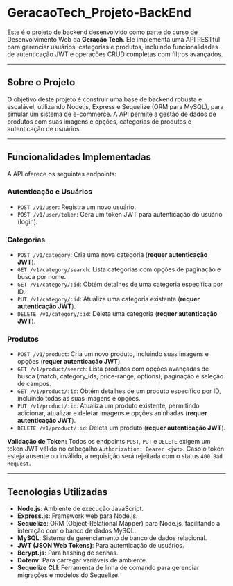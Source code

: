 # GeracaoTech_Projeto-BackEnd

Este é o projeto de backend desenvolvido como parte do curso de Desenvolvimento Web da **Geração Tech**. Ele implementa uma API RESTful para gerenciar usuários, categorias e produtos, incluindo funcionalidades de autenticação JWT e operações CRUD completas com filtros avançados.

---

## Sobre o Projeto

O objetivo deste projeto é construir uma base de backend robusta e escalável, utilizando Node.js, Express e Sequelize (ORM para MySQL), para simular um sistema de e-commerce. A API permite a gestão de dados de produtos com suas imagens e opções, categorias de produtos e autenticação de usuários.

---

## Funcionalidades Implementadas

A API oferece os seguintes endpoints:

### Autenticação e Usuários

* `POST /v1/user`: Registra um novo usuário.
* `POST /v1/user/token`: Gera um token JWT para autenticação do usuário (login).

### Categorias

* `POST /v1/category`: Cria uma nova categoria (**requer autenticação JWT**).
* `GET /v1/category/search`: Lista categorias com opções de paginação e busca por nome.
* `GET /v1/category/:id`: Obtém detalhes de uma categoria específica por ID.
* `PUT /v1/category/:id`: Atualiza uma categoria existente (**requer autenticação JWT**).
* `DELETE /v1/category/:id`: Deleta uma categoria (**requer autenticação JWT**).

### Produtos

* `POST /v1/product`: Cria um novo produto, incluindo suas imagens e opções (**requer autenticação JWT**).
* `GET /v1/product/search`: Lista produtos com opções avançadas de busca (match, category\_ids, price-range, options), paginação e seleção de campos.
* `GET /v1/product/:id`: Obtém detalhes de um produto específico por ID, incluindo todas as suas imagens e opções.
* `PUT /v1/product/:id`: Atualiza um produto existente, permitindo adicionar, atualizar e deletar imagens e opções aninhadas (**requer autenticação JWT**).
* `DELETE /v1/product/:id`: Deleta um produto (**requer autenticação JWT**).

**Validação de Token:** Todos os endpoints `POST`, `PUT` e `DELETE` exigem um token JWT válido no cabeçalho `Authorization: Bearer <jwt>`. Caso o token esteja ausente ou inválido, a requisição será rejeitada com o status `400 Bad Request`.

---

## Tecnologias Utilizadas

* **Node.js**: Ambiente de execução JavaScript.
* **Express.js**: Framework web para Node.js.
* **Sequelize**: ORM (Object-Relational Mapper) para Node.js, facilitando a interação com o banco de dados MySQL.
* **MySQL**: Sistema de gerenciamento de banco de dados relacional.
* **JWT (JSON Web Tokens)**: Para autenticação de usuários.
* **Bcrypt.js**: Para hashing de senhas.
* **Dotenv**: Para carregar variáveis de ambiente.
* **Sequelize CLI**: Ferramenta de linha de comando para gerenciar migrações e modelos do Sequelize.
